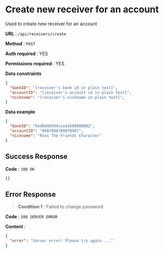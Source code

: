 # Create new receiver for an account

Used to create new receiver for an account

**URL** : `/api/receivers/create`

**Method** : `POST`

**Auth required** : YES

**Permissions required** : YES

**Data constraints**

```json
{
  "bankID": "[receiver's bank id in plain text]",
  "accountID": "[receiver's account id in plain text]",
  "nickname": "[receiver's nickname in plain text]",
}
```

**Data example**

```json
{
  "bankID": "5ed0d40504cce42690000002",
  "accountID": "0987098709870987",
  "nickname": "Ross The Friends Character"
}
```

## Success Response

**Code** : `200 OK`
```json
{}
```

## Error Response

>**Condition 1** : Failed to change password

**Code** : `500 SERVER ERROR`

**Content** :

```json
{
  "error": "Server error! Please try again ..."
}
```
